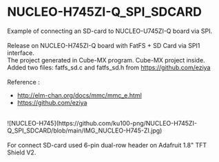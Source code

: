 # NUCLEO-H745ZI-Q_SPI_SDCARD
Example of connecting an SD-card to NUCLEO-U745ZI-Q board via SPI. <br>
<br>
Release on NUCLEO-H745ZI-Q board with FatFS + SD Card via SPI1 interface. <br>
The project generated in Cube-MX program. Cube-MX project inside. <br>
Added two files: fatfs_sd.c and fatfs_sd.h from https://github.com/eziya <br>
<br>
Reference : 
 - http://elm-chan.org/docs/mmc/mmc_e.html
 - https://github.com/eziya
<br>
![NUCLEO-H745](https://github.com/ku100-png/NUCLEO-H745ZI-Q_SPI_SDCARD/blob/main/IMG_NUCLEO-H745-ZI.jpg) <br>
<br>
For connect SD-card used 6-pin dual-row header on Adafruit 1.8" TFT Shield V2.
